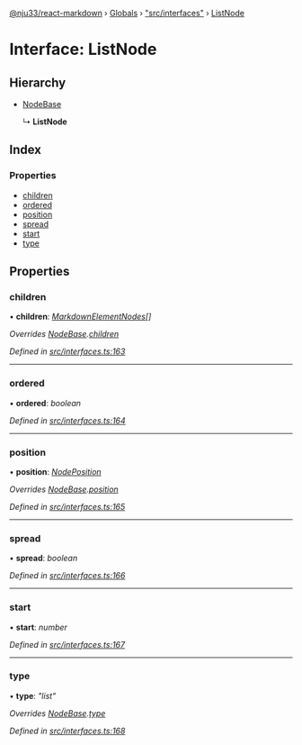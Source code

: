 [@nju33/react-markdown](../README.md) › [Globals](../globals.md) › ["src/interfaces"](../modules/_src_interfaces_.md) › [ListNode](_src_interfaces_.listnode.md)

# Interface: ListNode

## Hierarchy

* [NodeBase](_src_interfaces_.nodebase.md)

  ↳ **ListNode**

## Index

### Properties

* [children](_src_interfaces_.listnode.md#children)
* [ordered](_src_interfaces_.listnode.md#ordered)
* [position](_src_interfaces_.listnode.md#position)
* [spread](_src_interfaces_.listnode.md#spread)
* [start](_src_interfaces_.listnode.md#start)
* [type](_src_interfaces_.listnode.md#type)

## Properties

###  children

• **children**: *[MarkdownElementNodes](../modules/_src_interfaces_.md#markdownelementnodes)[]*

*Overrides [NodeBase](_src_interfaces_.nodebase.md).[children](_src_interfaces_.nodebase.md#optional-children)*

*Defined in [src/interfaces.ts:163](https://github.com/nju33/react-markdown/blob/6bc1522/src/interfaces.ts#L163)*

___

###  ordered

• **ordered**: *boolean*

*Defined in [src/interfaces.ts:164](https://github.com/nju33/react-markdown/blob/6bc1522/src/interfaces.ts#L164)*

___

###  position

• **position**: *[NodePosition](_src_interfaces_.nodeposition.md)*

*Overrides [NodeBase](_src_interfaces_.nodebase.md).[position](_src_interfaces_.nodebase.md#position)*

*Defined in [src/interfaces.ts:165](https://github.com/nju33/react-markdown/blob/6bc1522/src/interfaces.ts#L165)*

___

###  spread

• **spread**: *boolean*

*Defined in [src/interfaces.ts:166](https://github.com/nju33/react-markdown/blob/6bc1522/src/interfaces.ts#L166)*

___

###  start

• **start**: *number*

*Defined in [src/interfaces.ts:167](https://github.com/nju33/react-markdown/blob/6bc1522/src/interfaces.ts#L167)*

___

###  type

• **type**: *"list"*

*Overrides [NodeBase](_src_interfaces_.nodebase.md).[type](_src_interfaces_.nodebase.md#type)*

*Defined in [src/interfaces.ts:168](https://github.com/nju33/react-markdown/blob/6bc1522/src/interfaces.ts#L168)*
